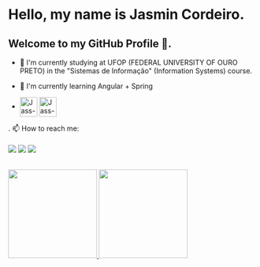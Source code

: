   # Hello, my name is Jasmin Cordeiro.
## Welcome to my GitHub Profile 👋.

- 🔭 I'm currently studying at UFOP (FEDERAL UNIVERSITY OF OURO PRETO) in the "Sistemas de Informação" (Information Systems) course.  
- 🌱 I'm currently learning Angular + Spring  

- <div style="display: inline_block"> 
  <img align="center" alt="Jass-J" width="35" height="40" src="https://cdn.jsdelivr.net/gh/devicons/devicon/icons/java/java-original.svg"  />
  <img align="center" alt="Jass-JS" width="35" height="40" src="https://cdn.jsdelivr.net/gh/devicons/devicon/icons/javascript/javascript-original.svg" />
</div>.  
 📫 How to reach me:   
<div>
  </br>
  <a href = "https://www.linkedin.com/in/jasmincordeiro/" target="_blank"><img align="center" loading="lazy" src= "https://img.shields.io/badge/-LinkedIn-%230077B5?style=for-the-badge&logo=linkedin&logoColor=white" target="_blank"></a>
  <a href = "https://www.instagram.com/jasmincordeiro/" target="_blank"><img align="center" loading="lazy" src= "https://img.shields.io/badge/-Instagram-%23E4405F?style=for-the-badge&logo=instagram&logoColor=white" target="_blank"></a>
  <a href = "mailto:jasmincordeiro12@gmail.com"><img align="center" loading="lazy" src="https://img.shields.io/badge/Gmail-D14836?style=for-the-badge&logo=gmail&logoColor=white" target="_blank"></a>
</div>
 <br/>
 <br/>
 
<div>
<a href="https://github.com/JasminCordeiro">
<img loading="lazy" height="180em" src="https://github-readme-stats.vercel.app/api/top-langs/?username=JasminCordeiro&layout=compact&langs_count=7&theme=dracula"/>
<img loading="lazy" height="180em" src="https://github-readme-stats.vercel.app/api?username=JasminCordeiro&show_icons=true&theme=dracula&include_all_commits=true&count_private=true"/>
</div>   

